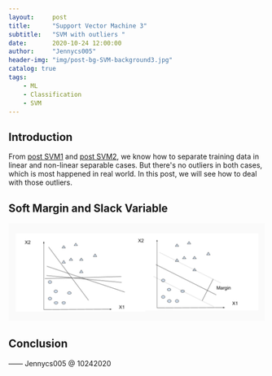 ```yaml
---
layout:     post
title:      "Support Vector Machine 3"
subtitle:   "SVM with outliers "
date:       2020-10-24 12:00:00
author:     "Jennycs005"
header-img: "img/post-bg-SVM-background3.jpg"
catalog: true
tags:
    - ML
    - Classification
    - SVM
---
```


<head>
    <script src="https://cdn.mathjax.org/mathjax/latest/MathJax.js?config=TeX-AMS-MML_HTMLorMML" type="text/javascript"></script>
    <script type="text/x-mathjax-config">
        MathJax.Hub.Config({
            tex2jax: {
            skipTags: ['script', 'noscript', 'style', 'textarea', 'pre'],
            inlineMath: [['$','$']]
            }
        });
    </script>
</head>

## Introduction

From [post SVM1](https://jennycs005.github.io/2020/10/10/Support-Vector-Machine1/) and [post SVM2](https://jennycs005.github.io/2020/10/24/Support-Vector-Machine2/), we know how to separate training data in linear and non-linear separable cases. But there's no outliers in both cases, which is most happened in real world. In this post, we will see how to deal with those outliers.

## Soft Margin and Slack Variable


![img](/img/in-post/post-2020-10-10-SVM/post-SVM-01.png)


## Conclusion


—— Jennycs005 @ 10242020
